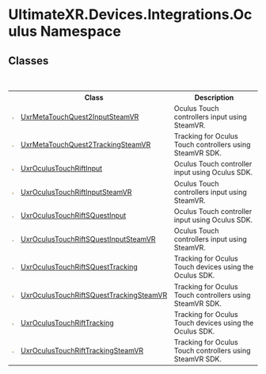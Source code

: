 # UltimateXR.Devices.Integrations.Oculus Namespace

## Classes
&nbsp;<table><tr><th></th><th>Class</th><th>Description</th></tr><tr><td>![Public class](media/pubclass.gif "Public class")</td><td><a href="T_UltimateXR_Devices_Integrations_Oculus_UxrMetaTouchQuest2InputSteamVR">UxrMetaTouchQuest2InputSteamVR</a></td><td>
Oculus Touch controllers input using SteamVR.</td></tr><tr><td>![Public class](media/pubclass.gif "Public class")</td><td><a href="T_UltimateXR_Devices_Integrations_Oculus_UxrMetaTouchQuest2TrackingSteamVR">UxrMetaTouchQuest2TrackingSteamVR</a></td><td>
Tracking for Oculus Touch controllers using SteamVR SDK.</td></tr><tr><td>![Public class](media/pubclass.gif "Public class")</td><td><a href="T_UltimateXR_Devices_Integrations_Oculus_UxrOculusTouchRiftInput">UxrOculusTouchRiftInput</a></td><td>
Oculus Touch controller input using Oculus SDK.</td></tr><tr><td>![Public class](media/pubclass.gif "Public class")</td><td><a href="T_UltimateXR_Devices_Integrations_Oculus_UxrOculusTouchRiftInputSteamVR">UxrOculusTouchRiftInputSteamVR</a></td><td>
Oculus Touch controllers input using SteamVR.</td></tr><tr><td>![Public class](media/pubclass.gif "Public class")</td><td><a href="T_UltimateXR_Devices_Integrations_Oculus_UxrOculusTouchRiftSQuestInput">UxrOculusTouchRiftSQuestInput</a></td><td>
Oculus Touch controller input using Oculus SDK.</td></tr><tr><td>![Public class](media/pubclass.gif "Public class")</td><td><a href="T_UltimateXR_Devices_Integrations_Oculus_UxrOculusTouchRiftSQuestInputSteamVR">UxrOculusTouchRiftSQuestInputSteamVR</a></td><td>
Oculus Touch controllers input using SteamVR.</td></tr><tr><td>![Public class](media/pubclass.gif "Public class")</td><td><a href="T_UltimateXR_Devices_Integrations_Oculus_UxrOculusTouchRiftSQuestTracking">UxrOculusTouchRiftSQuestTracking</a></td><td>
Tracking for Oculus Touch devices using the Oculus SDK.</td></tr><tr><td>![Public class](media/pubclass.gif "Public class")</td><td><a href="T_UltimateXR_Devices_Integrations_Oculus_UxrOculusTouchRiftSQuestTrackingSteamVR">UxrOculusTouchRiftSQuestTrackingSteamVR</a></td><td>
Tracking for Oculus Touch controllers using SteamVR SDK.</td></tr><tr><td>![Public class](media/pubclass.gif "Public class")</td><td><a href="T_UltimateXR_Devices_Integrations_Oculus_UxrOculusTouchRiftTracking">UxrOculusTouchRiftTracking</a></td><td>
Tracking for Oculus Touch devices using the Oculus SDK.</td></tr><tr><td>![Public class](media/pubclass.gif "Public class")</td><td><a href="T_UltimateXR_Devices_Integrations_Oculus_UxrOculusTouchRiftTrackingSteamVR">UxrOculusTouchRiftTrackingSteamVR</a></td><td>
Tracking for Oculus Touch controllers using SteamVR SDK.</td></tr></table>&nbsp;
